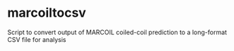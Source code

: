 # marcoiltocsv
Script to convert output of MARCOIL coiled-coil prediction to a long-format CSV file for analysis
